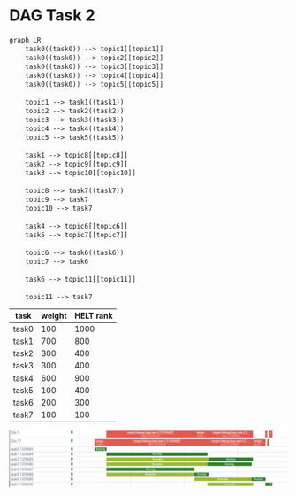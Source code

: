 # DAG Task 2

```mermaid
graph LR
	task0((task0)) --> topic1[[topic1]]
	task0((task0)) --> topic2[[topic2]]
	task0((task0)) --> topic3[[topic3]]
	task0((task0)) --> topic4[[topic4]]
	task0((task0)) --> topic5[[topic5]]

	topic1 --> task1((task1))
	topic2 --> task2((task2))
	topic3 --> task3((task3))
	topic4 --> task4((task4))
	topic5 --> task5((task5))

	task1 --> topic8[[topic8]]
	task2 --> topic9[[topic9]]
	task3 --> topic10[[topic10]]
	
	topic8 --> task7((task7))
	topic9 --> task7
	topic10 --> task7

	task4 --> topic6[[topic6]]
	task5 --> topic7[[topic7]]

	topic6 --> task6((task6))
	topic7 --> task6

	task6 --> topic11[[topic11]]

	topic11 --> task7
```

| task | weight | HELT rank |
|-|-|-|
| task0 | 100 | 1000 |
| task1 | 700 |  800 |
| task2 | 300 |  400 |
| task3 | 300 |  400 |
| task4 | 600 |  900 |
| task5 | 100 |  400 |
| task6 | 200 |  300 |
| task7 | 100 |  100 |

![](image.png)
